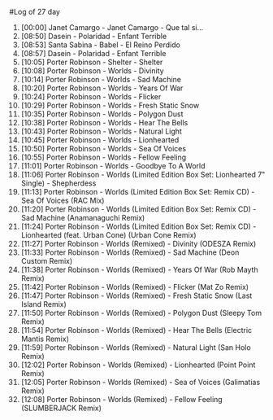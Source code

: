 #Log of 27 day

1. [00:00] Janet Camargo - Janet Camargo - Que tal si...
1. [08:50] Dasein - Polaridad - Enfant Terrible
1. [08:53] Santa Sabina - Babel - El Reino Perdido
1. [08:57] Dasein - Polaridad - Enfant Terrible
1. [10:05] Porter Robinson - Shelter - Shelter
1. [10:08] Porter Robinson - Worlds - Divinity
1. [10:14] Porter Robinson - Worlds - Sad Machine
1. [10:20] Porter Robinson - Worlds - Years Of War
1. [10:24] Porter Robinson - Worlds - Flicker
1. [10:29] Porter Robinson - Worlds - Fresh Static Snow
1. [10:35] Porter Robinson - Worlds - Polygon Dust
1. [10:38] Porter Robinson - Worlds - Hear The Bells
1. [10:43] Porter Robinson - Worlds - Natural Light
1. [10:45] Porter Robinson - Worlds - Lionhearted
1. [10:50] Porter Robinson - Worlds - Sea Of Voices
1. [10:55] Porter Robinson - Worlds - Fellow Feeling
1. [11:01] Porter Robinson - Worlds - Goodbye To A World
1. [11:06] Porter Robinson - Worlds (Limited Edition Box Set: Lionhearted 7" Single) - Shepherdess
1. [11:13] Porter Robinson - Worlds (Limited Edition Box Set: Remix CD) - Sea Of Voices (RAC Mix)
1. [11:20] Porter Robinson - Worlds (Limited Edition Box Set: Remix CD) - Sad Machine (Anamanaguchi Remix)
1. [11:24] Porter Robinson - Worlds (Limited Edition Box Set: Remix CD) - Lionhearted (feat. Urban Cone) (Urban Cone Remix)
1. [11:27] Porter Robinson - Worlds (Remixed) - Divinity (ODESZA Remix)
1. [11:33] Porter Robinson - Worlds (Remixed) - Sad Machine (Deon Custom Remix)
1. [11:38] Porter Robinson - Worlds (Remixed) - Years Of War (Rob Mayth Remix)
1. [11:42] Porter Robinson - Worlds (Remixed) - Flicker (Mat Zo Remix)
1. [11:47] Porter Robinson - Worlds (Remixed) - Fresh Static Snow (Last Island Remix)
1. [11:50] Porter Robinson - Worlds (Remixed) - Polygon Dust (Sleepy Tom Remix)
1. [11:54] Porter Robinson - Worlds (Remixed) - Hear The Bells (Electric Mantis Remix)
1. [11:59] Porter Robinson - Worlds (Remixed) - Natural Light (San Holo Remix)
1. [12:02] Porter Robinson - Worlds (Remixed) - Lionhearted (Point Point Remix)
1. [12:05] Porter Robinson - Worlds (Remixed) - Sea of Voices (Galimatias Remix)
1. [12:08] Porter Robinson - Worlds (Remixed) - Fellow Feeling (SLUMBERJACK Remix)
